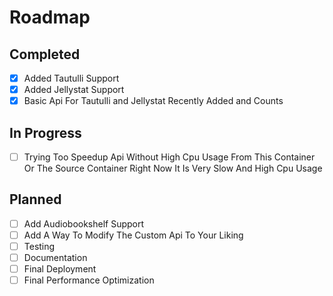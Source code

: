 # Roadmap

## Completed
- [x] Added Tautulli Support
- [x] Added Jellystat Support
- [x] Basic Api For Tautulli and Jellystat Recently Added and Counts

## In Progress
- [ ] Trying Too Speedup Api Without High Cpu Usage From This Container Or The Source Container Right Now It Is Very Slow And High Cpu Usage

## Planned
- [ ] Add Audiobookshelf Support
- [ ] Add A Way To Modify The Custom Api To Your Liking
- [ ] Testing
- [ ] Documentation
- [ ] Final Deployment
- [ ] Final Performance Optimization
